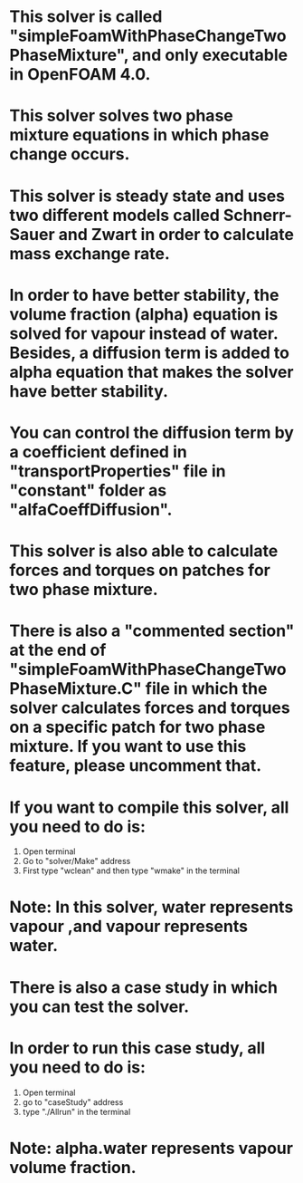 
# This solver is called "simpleFoamWithPhaseChangeTwoPhaseMixture", and only executable in OpenFOAM 4.0.

# This solver solves two phase mixture equations in which phase change occurs. 

# This solver is steady state and uses two different models called Schnerr-Sauer and Zwart in order to calculate mass exchange rate.

# In order to have better stability, the volume fraction (alpha) equation is solved for vapour instead of water. Besides, a diffusion term is added to alpha equation that makes the solver have better stability.

# You can control the diffusion term by a coefficient defined in "transportProperties" file in "constant" folder as "alfaCoeffDiffusion".

# This solver is also able to calculate forces and torques on patches for two phase mixture.

# There is also a "commented section" at the end of "simpleFoamWithPhaseChangeTwoPhaseMixture.C" file in which the solver calculates forces and torques on a specific patch for two phase mixture. If you want to use this feature, please uncomment that.

# If you want to compile this solver, all you need to do is:
  1. Open terminal
  2. Go to "solver/Make" address
  3. First type "wclean" and then type "wmake" in the terminal

# Note: In this solver, water represents vapour ,and vapour represents water.

# There is also a case study in which you can test the solver.

# In order to run this case study, all you need to do is:
  1. Open terminal
  2. go to "caseStudy" address
  3. type "./Allrun" in the terminal

# Note: alpha.water represents vapour volume fraction.

